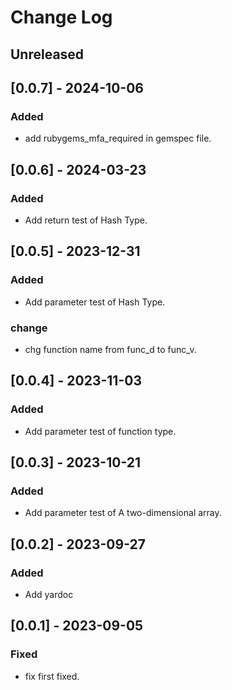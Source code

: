 # Change Log

## Unreleased

## [0.0.7] - 2024-10-06

### Added
- add rubygems_mfa_required in gemspec file.

## [0.0.6] - 2024-03-23

### Added
- Add return test of Hash Type.

## [0.0.5] - 2023-12-31

### Added
- Add parameter test of Hash Type.

### change
- chg function name from func_d to func_v.

## [0.0.4] - 2023-11-03

### Added
- Add parameter test of function type.

## [0.0.3] - 2023-10-21

### Added
- Add parameter test of A two-dimensional array.

## [0.0.2] - 2023-09-27

### Added
- Add yardoc

## [0.0.1] - 2023-09-05

### Fixed
- fix first fixed.

